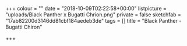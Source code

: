 +++
colour = ""
date = "2018-10-09T02:22:58+00:00"
listpicture = "uploads/Black Panther x Bugatti Chrion.png"
private = false
sketchfab = "17ab82200d3146dd81cbf184aedeb3de"
tags = []
title = "Black Panther - Bugatti Chiron"

+++
